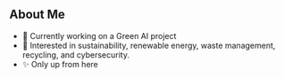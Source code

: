 ## About Me 

- 🌿 Currently working on a Green AI project 
- 🌺 Interested in sustainability, renewable energy, waste management, recycling, and cybersecurity.
- ✨ Only up from here



<!--
**em-i-lia/em-i-lia** is a ✨ _special_ ✨ repository because its `README.md` (this file) appears on your GitHub profile.

Here are some ideas to get you started:

- 🔭 I’m currently working on ...
- 🌱 I’m currently learning ...
- 👯 I’m looking to collaborate on ...
- 🤔 I’m looking for help with ...
- 💬 Ask me about ...
- 📫 How to reach me: ...
- 😄 Pronouns: ...
- ⚡ Fun fact: ...
-->
